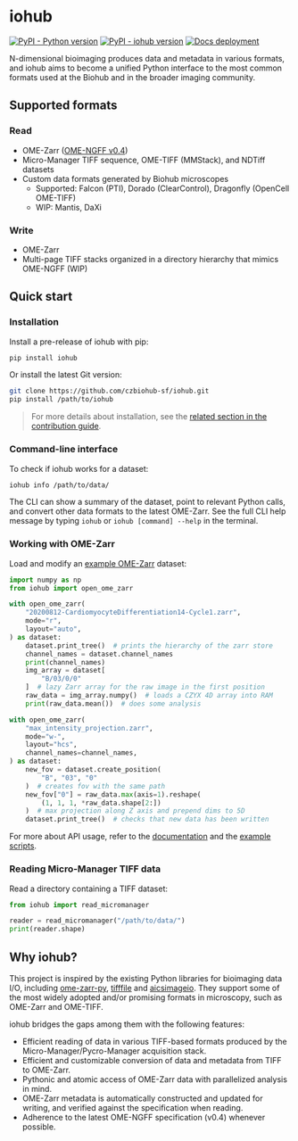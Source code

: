 # iohub

[![PyPI - Python version](https://img.shields.io/pypi/pyversions/iohub)](https://pypi.org/project/iohub)
[![PyPI - iohub version](https://img.shields.io/pypi/v/iohub.svg)](https://pypi.org/project/iohub)
[![Docs deployment](https://github.com/czbiohub-sf/iohub/actions/workflows/docs.yml/badge.svg)](https://czbiohub-sf.github.io/iohub)

N-dimensional bioimaging produces data and metadata in various formats,
and iohub aims to become a unified Python interface to the most common formats
used at the Biohub and in the broader imaging community.

## Supported formats

### Read

- OME-Zarr ([OME-NGFF v0.4](https://ngff.openmicroscopy.org/0.4/))
- Micro-Manager TIFF sequence, OME-TIFF (MMStack), and NDTiff datasets
- Custom data formats generated by Biohub microscopes
  - Supported: Falcon (PTI), Dorado (ClearControl), Dragonfly (OpenCell OME-TIFF)
  - WIP: Mantis, DaXi

### Write

- OME-Zarr
- Multi-page TIFF stacks organized in a directory hierarchy that mimics OME-NGFF (WIP)

## Quick start

### Installation

Install a pre-release of iohub with pip:

```sh
pip install iohub
```

Or install the latest Git version:

```sh
git clone https://github.com/czbiohub-sf/iohub.git
pip install /path/to/iohub
```

> For more details about installation, see the [related section in the contribution guide](CONTRIBUTING.md#setting-up-developing-environment).

### Command-line interface

To check if iohub works for a dataset:

```sh
iohub info /path/to/data/
```

The CLI can show a summary of the dataset,
point to relevant Python calls,
and convert other data formats to the latest OME-Zarr.
See the full CLI help message by typing `iohub` or `iohub [command] --help` in the terminal.

### Working with OME-Zarr

Load and modify an [example OME-Zarr](https://zenodo.org/record/7274533#.Y-q9uOzMJqv) dataset:

```py
import numpy as np
from iohub import open_ome_zarr

with open_ome_zarr(
    "20200812-CardiomyocyteDifferentiation14-Cycle1.zarr",
    mode="r",
    layout="auto",
) as dataset:
    dataset.print_tree()  # prints the hierarchy of the zarr store
    channel_names = dataset.channel_names
    print(channel_names)
    img_array = dataset[
        "B/03/0/0"
    ]  # lazy Zarr array for the raw image in the first position
    raw_data = img_array.numpy()  # loads a CZYX 4D array into RAM
    print(raw_data.mean())  # does some analysis

with open_ome_zarr(
    "max_intensity_projection.zarr",
    mode="w-",
    layout="hcs",
    channel_names=channel_names,
) as dataset:
    new_fov = dataset.create_position(
        "B", "03", "0"
    )  # creates fov with the same path
    new_fov["0"] = raw_data.max(axis=1).reshape(
        (1, 1, 1, *raw_data.shape[2:])
    )  # max projection along Z axis and prepend dims to 5D
    dataset.print_tree()  # checks that new data has been written
```

For more about API usage, refer to the [documentation](https://czbiohub-sf.github.io/iohub/)
and the [example scripts](https://github.com/czbiohub-sf/iohub/tree/main/examples).

### Reading Micro-Manager TIFF data

Read a directory containing a TIFF dataset:

```py
from iohub import read_micromanager

reader = read_micromanager("/path/to/data/")
print(reader.shape)
```

## Why iohub?

This project is inspired by the existing Python libraries for bioimaging data I/O,
including [ome-zarr-py](https://github.com/ome/ome-zarr-py), [tifffile](https://github.com/cgohlke/tifffile) and [aicsimageio](https://github.com/AllenCellModeling/aicsimageio).
They support some of the most widely adopted and/or promising formats in microscopy,
such as OME-Zarr and OME-TIFF.

iohub bridges the gaps among them with the following features:

- Efficient reading of data in various TIFF-based formats produced by the Micro-Manager/Pycro-Manager acquisition stack.
- Efficient and customizable conversion of data and metadata from TIFF to OME-Zarr.
- Pythonic and atomic access of OME-Zarr data with parallelized analysis in mind.
- OME-Zarr metadata is automatically constructed and updated for writing,
and verified against the specification when reading.
- Adherence to the latest OME-NGFF specification (v0.4) whenever possible.
